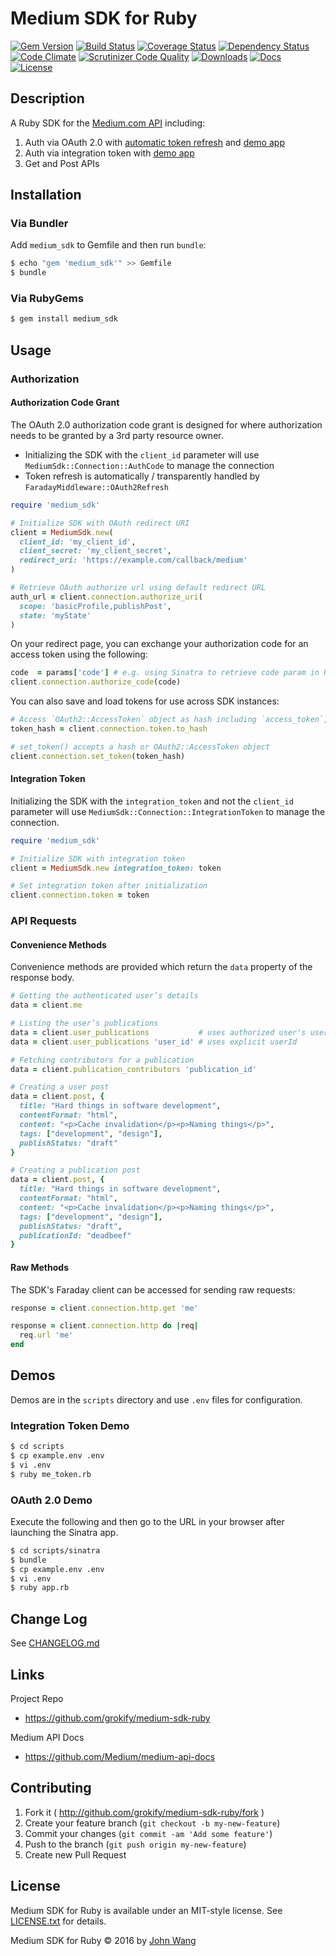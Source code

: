 Medium SDK for Ruby
========================

[![Gem Version][gem-version-svg]][gem-version-link]
[![Build Status][build-status-svg]][build-status-link]
[![Coverage Status][coverage-status-svg]][coverage-status-link]
[![Dependency Status][dependency-status-svg]][dependency-status-link]
[![Code Climate][codeclimate-status-svg]][codeclimate-status-link]
[![Scrutinizer Code Quality][scrutinizer-status-svg]][scrutinizer-status-link]
[![Downloads][downloads-svg]][downloads-link]
[![Docs][docs-rubydoc-svg]][docs-rubydoc-link]
[![License][license-svg]][license-link]

## Description

A Ruby SDK for the [Medium.com API](https://github.com/Medium/medium-api-docs) including:

1. Auth via OAuth 2.0 with [automatic token refresh](https://github.com/grokify/faraday_middleware-oauth2_refresh) and [demo app](https://github.com/grokify/medium-sdk-ruby/tree/master/scripts/sinatra)
1. Auth via integration token with [demo app](https://github.com/grokify/medium-sdk-ruby/blob/master/scripts)
1. Get and Post APIs

## Installation

### Via Bundler

Add `medium_sdk` to Gemfile and then run `bundle`:

```sh
$ echo "gem 'medium_sdk'" >> Gemfile
$ bundle
```

### Via RubyGems

```sh
$ gem install medium_sdk
```

## Usage

### Authorization

#### Authorization Code Grant

The OAuth 2.0 authorization code grant is designed for where authorization needs to be granted by a 3rd party resource owner.

* Initializing the SDK with the `client_id` parameter will use `MediumSdk::Connection::AuthCode` to manage the connection
* Token refresh is automatically / transparently handled by `FaradayMiddleware::OAuth2Refresh`

```ruby
require 'medium_sdk'

# Initialize SDK with OAuth redirect URI
client = MediumSdk.new(
  client_id: 'my_client_id',
  client_secret: 'my_client_secret',
  redirect_uri: 'https://example.com/callback/medium'
)

# Retrieve OAuth authorize url using default redirect URL
auth_url = client.connection.authorize_uri(
  scope: 'basicProfile,publishPost',
  state: 'myState'
)
```

On your redirect page, you can exchange your authorization code for an access token using the following:

```ruby
code  = params['code'] # e.g. using Sinatra to retrieve code param in Redirect URI
client.connection.authorize_code(code)
```

You can also save and load tokens for use across SDK instances:

```ruby
# Access `OAuth2::AccessToken` object as hash including `access_token`, `refresh_token`, etc.
token_hash = client.connection.token.to_hash

# set_token() accepts a hash or OAuth2::AccessToken object
client.connection.set_token(token_hash)
```

#### Integration Token

Initializing the SDK with the `integration_token` and not the `client_id` parameter will use `MediumSdk::Connection::IntegrationToken` to manage the connection.

```ruby
require 'medium_sdk'

# Initialize SDK with integration token
client = MediumSdk.new integration_token: token

# Set integration token after initialization
client.connection.token = token
```

### API Requests

#### Convenience Methods

Convenience methods are provided which return the `data` property of the response body.

```ruby
# Getting the authenticated user’s details
data = client.me

# Listing the user’s publications
data = client.user_publications           # uses authorized user's userId
data = client.user_publications 'user_id' # uses explicit userId

# Fetching contributors for a publication
data = client.publication_contributors 'publication_id'

# Creating a user post
data = client.post, {
  title: "Hard things in software development",
  contentFormat: "html",
  content: "<p>Cache invalidation</p><p>Naming things</p>",
  tags: ["development", "design"],
  publishStatus: "draft"
}

# Creating a publication post
data = client.post, {
  title: "Hard things in software development",
  contentFormat: "html",
  content: "<p>Cache invalidation</p><p>Naming things</p>",
  tags: ["development", "design"],
  publishStatus: "draft",
  publicationId: "deadbeef"
}
```

#### Raw Methods

The SDK's Faraday client can be accessed for sending raw requests:

```ruby
response = client.connection.http.get 'me'

response = client.connection.http do |req|
  req.url 'me'
end
```

## Demos

Demos are in the `scripts` directory and use `.env` files for configuration.

### Integration Token Demo

```bash
$ cd scripts
$ cp example.env .env
$ vi .env
$ ruby me_token.rb
```

### OAuth 2.0 Demo

Execute the following and then go to the URL in your browser after launching the Sinatra app.

```bash
$ cd scripts/sinatra
$ bundle
$ cp example.env .env
$ vi .env
$ ruby app.rb
``` 

## Change Log

See [CHANGELOG.md](CHANGELOG.md)

## Links

Project Repo

* https://github.com/grokify/medium-sdk-ruby

Medium API Docs

* https://github.com/Medium/medium-api-docs

## Contributing

1. Fork it ( http://github.com/grokify/medium-sdk-ruby/fork )
2. Create your feature branch (`git checkout -b my-new-feature`)
3. Commit your changes (`git commit -am 'Add some feature'`)
4. Push to the branch (`git push origin my-new-feature`)
5. Create new Pull Request

## License

Medium SDK for Ruby is available under an MIT-style license. See [LICENSE.txt](LICENSE.txt) for details.

Medium SDK for Ruby &copy; 2016 by [John Wang](https://github.com/grokify)

 [gem-version-svg]: https://badge.fury.io/rb/medium_sdk.svg
 [gem-version-link]: http://badge.fury.io/rb/medium_sdk
 [downloads-svg]: http://ruby-gem-downloads-badge.herokuapp.com/medium_sdk
 [downloads-link]: https://rubygems.org/gems/medium_sdk
 [build-status-svg]: https://api.travis-ci.org/grokify/medium-sdk-ruby.svg?branch=master
 [build-status-link]: https://travis-ci.org/grokify/medium-sdk-ruby
 [coverage-status-svg]: https://coveralls.io/repos/grokify/medium-sdk-ruby/badge.svg?branch=master
 [coverage-status-link]: https://coveralls.io/r/grokify/medium-sdk-ruby?branch=master
 [dependency-status-svg]: https://gemnasium.com/grokify/medium-sdk-ruby.svg
 [dependency-status-link]: https://gemnasium.com/grokify/medium-sdk-ruby
 [codeclimate-status-svg]: https://codeclimate.com/github/grokify/medium-sdk-ruby/badges/gpa.svg
 [codeclimate-status-link]: https://codeclimate.com/github/grokify/medium-sdk-ruby
 [scrutinizer-status-svg]: https://scrutinizer-ci.com/g/grokify/medium-sdk-ruby/badges/quality-score.png?b=master
 [scrutinizer-status-link]: https://scrutinizer-ci.com/g/grokify/medium-sdk-ruby/?branch=master
 [docs-rubydoc-svg]: https://img.shields.io/badge/docs-rubydoc-blue.svg
 [docs-rubydoc-link]: http://www.rubydoc.info/gems/medium_sdk/
 [license-svg]: https://img.shields.io/badge/license-MIT-blue.svg
 [license-link]: https://github.com/grokify/medium-sdk-ruby/blob/master/LICENSE.txt
